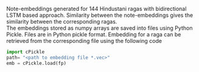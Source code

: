 Note-embeddings generated for 144 Hindustani ragas with bidirectional LSTM based approach. Similarity between the note-embeddings gives the similarity between the corresponding ragas.  
The embeddings stored as numpy arrays are saved into files using Python Pickle. Files are in Python pickle format. Embedding for a raga can be retrieved from the corresponding file using the following code 

~~~~ python
import cPickle
path= "<path to embedding file *.vec>"
emb = cPickle.load(fp)
~~~~
